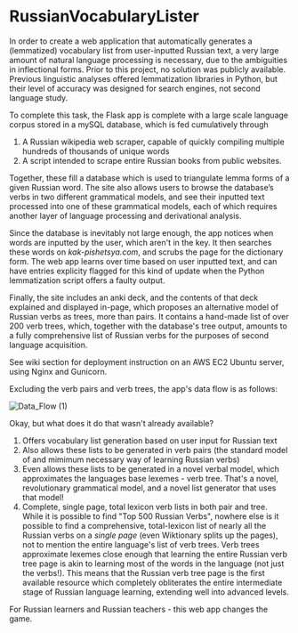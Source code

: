 # RussianVocabularyLister


In order to create a web application that automatically generates a (lemmatized) vocabulary list from user-inputted Russian text, a very large amount of natural language processing is necessary, due to the ambiguities in inflectional forms. Prior to this project, no solution was publicly available. Previous linguistic analyses offered lemmatization libraries in Python, but their level of accuracy was designed for search engines, not second language study. 

To complete this task, the Flask app is complete with a large scale language corpus stored in a mySQL database, which is fed cumulatively through 
1) A Russian wikipedia web scraper, capable of quickly compiling multiple hundreds of thousands of unique words
2) A script intended to scrape entire Russian books from public websites. 

Together, these fill a database which is used to triangulate lemma forms of a given Russian word. The site also allows users to browse the database’s verbs in two different grammatical models, and see their inputted text processed into one of these grammatical models, each of which requires another layer of language processing and derivational analysis.

Since the database is inevitably not large enough, the app notices when words are inputted by the user, which aren't in the key. It then searches these words on *kak-pishetsya.com*, and scrubs the page for the dictionary form. The web app learns over time based on user inputted text, and can have entries explicity flagged for this kind of update when the Python lemmatization script offers a faulty output.

Finally, the site includes an anki deck, and the contents of that deck explained and displayed in-page, which proposes an alternative model of Russian verbs as trees, more than pairs. It contains a hand-made list of over 200 verb trees, which, together with the database's tree output, amounts to a fully comprehensive list of Russian verbs for the purposes of second language acquisition.

See wiki section for deployment instruction on an AWS EC2 Ubuntu server, using Nginx and Gunicorn.

Excluding the verb pairs and verb trees, the app's data flow is as follows:

![Data_Flow (1)](https://user-images.githubusercontent.com/66894106/227043315-80e0e30d-bc85-4ac8-9a01-998083d5c3d3.png)

Okay, but what does it do that wasn't already available?

1) Offers vocabulary list generation based on user input for Russian text
2) Also allows these lists to be generated in verb pairs (the standard model of and mimimum necessary way of learning Russian verbs)
3) Even allows these lists to be generated in a novel verbal model, which approximates the languages base lexemes - verb tree. That's a novel, revolutionary grammatical model, and a novel list generator that uses that model!
4) Complete, single page, total lexicon verb lists in both pair and tree. While it is possible to find "Top 500 Russian Verbs", nowhere else is it possible to find a comprehensive, total-lexicon list of nearly all the Russian verbs on a _single page_ (even Wiktionary splits up the pages), not to mention the entire language's list of verb trees. Verb trees approximate lexemes close enough that learning the entire Russian verb tree page is akin to learning most of the words in the language (not just the verbs!). This means that the Russian verb tree page is the first available resource which completely obliterates the entire intermediate stage of Russian language learning, extending well into advanced levels.

For Russian learners and Russian teachers - this web app changes the game.
